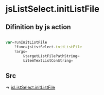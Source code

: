 # jsListSelect.initListFile

## Difinition by js action

```js.js

var=runInitListFile
	?func=jsListSelect.initListFile
	?args=
		&targetListFilePathString=
		&itemTextListConString=
```

## Src

-> [jsListSelect.initListFile](https://github.com/puutaro/CommandClick/blob/master/app/src/main/java/com/puutaro/commandclick/fragment_lib/terminal_fragment/js_interface/edit/JsListSelect.kt#L29)


